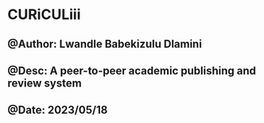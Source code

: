 # CURiCULiii

## @Author: Lwandle Babekizulu Dlamini

## @Desc: A peer-to-peer academic publishing and review system

## @Date: 2023/05/18
